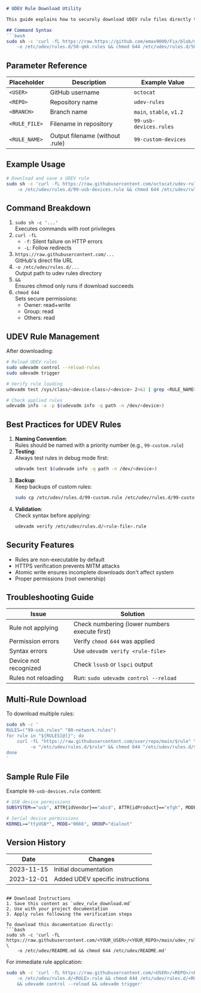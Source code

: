 
```markdown
# UDEV Rule Download Utility

This guide explains how to securely download UDEV rule files directly to your system's `/etc/udev/rules.d/` directory using GitHub's raw content URLs.

## Command Syntax
```bash
sudo sh -c 'curl -fL https://raw.https://github.com/emax9000/Fix/blob/main/50-qmk.rules \
    -o /etc/udev/rules.d/50-qmk.rules && chmod 644 /etc/udev/rules.d/50-qmk.rules'
```

## Parameter Reference
| Placeholder    | Description                          | Example Value               |
|----------------|--------------------------------------|----------------------------|
| `<USER>`       | GitHub username                      | `octocat`                  |
| `<REPO>`       | Repository name                      | `udev-rules`               |
| `<BRANCH>`     | Branch name                          | `main`, `stable`, `v1.2`   |
| `<RULE_FILE>`  | Filename in repository               | `99-usb-devices.rules`     |
| `<RULE_NAME>`  | Output filename (without .rule)      | `99-custom-devices`        |

## Example Usage
```bash
# Download and save a UDEV rule
sudo sh -c 'curl -fL https://raw.githubusercontent.com/octocat/udev-rules/main/99-usb-permissions.rules \
    -o /etc/udev/rules.d/99-usb-devices.rule && chmod 644 /etc/udev/rules.d/99-usb-devices.rule'
```

## Command Breakdown
1. `sudo sh -c '...'`  
   Executes commands with root privileges
2. `curl -fL`  
   - `-f`: Silent failure on HTTP errors  
   - `-L`: Follow redirects
3. `https://raw.githubusercontent.com/...`  
   GitHub's direct file URL
4. `-o /etc/udev/rules.d/...`  
   Output path to udev rules directory
5. `&&`  
   Ensures chmod only runs if download succeeds
6. `chmod 644`  
   Sets secure permissions:  
   - Owner: read+write  
   - Group: read  
   - Others: read  

## UDEV Rule Management
After downloading:
```bash
# Reload UDEV rules
sudo udevadm control --reload-rules
sudo udevadm trigger

# Verify rule loading
udevadm test /sys/class/<device-class>/<device> 2>&1 | grep <RULE_NAME>

# Check applied rules
udevadm info -a -p $(udevadm info -q path -n /dev/<device>)
```

## Best Practices for UDEV Rules
1. **Naming Convention**:  
   Rules should be named with a priority number (e.g., `99-custom.rule`)
2. **Testing**:  
   Always test rules in debug mode first:
   ```bash
   udevadm test $(udevadm info -q path -n /dev/<device>)
   ```
3. **Backup**:  
   Keep backups of custom rules:
   ```bash
   sudo cp /etc/udev/rules.d/99-custom.rule /etc/udev/rules.d/99-custom.rule.bak
   ```
4. **Validation**:  
   Check syntax before applying:
   ```bash
   udevadm verify /etc/udev/rules.d/<rule-file>.rule
   ```

## Security Features
- Rules are non-executable by default
- HTTPS verification prevents MITM attacks
- Atomic write ensures incomplete downloads don't affect system
- Proper permissions (root ownership)

## Troubleshooting Guide
| Issue                          | Solution                               |
|--------------------------------|----------------------------------------|
| Rule not applying              | Check numbering (lower numbers execute first) |
| Permission errors              | Verify `chmod 644` was applied         |
| Syntax errors                  | Use `udevadm verify <rule-file>`       |
| Device not recognized          | Check `lsusb` or `lspci` output        |
| Rules not reloading            | Run: `sudo udevadm control --reload`   |

## Multi-Rule Download
To download multiple rules:
```bash
sudo sh -c '
RULES=("99-usb.rules" "80-network.rules")
for rule in "${RULES[@]}"; do
    curl -fL "https://raw.githubusercontent.com/user/repo/main/$rule" \
         -o "/etc/udev/rules.d/$rule" && chmod 644 "/etc/udev/rules.d/$rule"
done
'
```

## Sample Rule File
Example `99-usb-devices.rule` content:
```bash
# USB device permissions
SUBSYSTEM=="usb", ATTR{idVendor}=="abcd", ATTR{idProduct}=="efgh", MODE="0666"

# Serial device permissions
KERNEL=="ttyUSB*", MODE="0666", GROUP="dialout"
```

## Version History
| Date       | Changes                |
|------------|------------------------|
| 2023-11-15 | Initial documentation  |
| 2023-12-01 | Added UDEV specific instructions |
```

## Download Instructions
1. Save this content as `udev_rule_download.md`
2. Use with your project documentation
3. Apply rules following the verification steps

To download this documentation directly:
```bash
sudo sh -c 'curl -fL https://raw.githubusercontent.com/<YOUR_USER>/<YOUR_REPO>/main/udev_rule_download.md \
    -o /etc/udev/README.md && chmod 644 /etc/udev/README.md'
```

For immediate rule application:
```bash
sudo sh -c 'curl -fL https://raw.githubusercontent.com/<USER>/<REPO>/<BRANCH>/<RULE>.rules \
    -o /etc/udev/rules.d/<RULE>.rule && chmod 644 /etc/udev/rules.d/<RULE>.rule \
    && udevadm control --reload && udevadm trigger'
```
